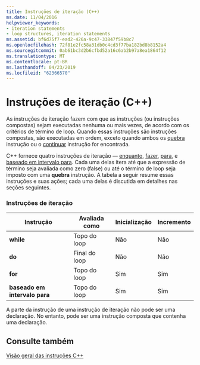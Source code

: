 ```yaml
---
title: Instruções de iteração (C++)
ms.date: 11/04/2016
helpviewer_keywords:
- iteration statements
- loop structures, iteration statements
ms.assetid: bf6d75f7-ead2-426a-9c47-33847f59b8c7
ms.openlocfilehash: 72f81e2fc58a31db0c4cd3f77ba182bd8b8152a4
ms.sourcegitcommit: 0ab61bc3d2b6cfbd52a16c6ab2b97a8ea1864f12
ms.translationtype: MT
ms.contentlocale: pt-BR
ms.lasthandoff: 04/23/2019
ms.locfileid: "62366570"
---
```

# <a name="iteration-statements-c"></a>Instruções de iteração (C++)

As instruções de iteração fazem com que as instruções (ou instruções compostas) sejam executadas nenhuma ou mais vezes, de acordo com os critérios de término de loop. Quando essas instruções são instruções compostas, são executadas em ordem, exceto quando ambos os [quebra](../cpp/break-statement-cpp.md) instrução ou o [continuar](../cpp/continue-statement-cpp.md) instrução for encontrada.

C++ fornece quatro instruções de iteração — [enquanto](../cpp/while-statement-cpp.md), [fazer](../cpp/do-while-statement-cpp.md), [para](../cpp/for-statement-cpp.md), e [baseado em intervalo para](../cpp/range-based-for-statement-cpp.md). Cada uma delas itera até que a expressão de término seja avaliada como zero (false) ou até o término de loop seja imposto com uma **quebra** instrução. A tabela a seguir resume essas instruções e suas ações; cada uma delas é discutida em detalhes nas seções seguintes.

### <a name="iteration-statements"></a>Instruções de iteração

|Instrução|Avaliada como|Inicialização|Incremento|
|---------------|------------------|--------------------|---------------|
|**while**|Topo do loop|Não|Não|
|**do**|Final do loop|Não|Não|
|**for**|Topo do loop|Sim|Sim|
|**baseado em intervalo para**|Topo do loop|Sim|Sim|

A parte da instrução de uma instrução de iteração não pode ser uma declaração. No entanto, pode ser uma instrução composta que contenha uma declaração.

## <a name="see-also"></a>Consulte também

[Visão geral das instruções C++](../cpp/overview-of-cpp-statements.md)
